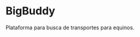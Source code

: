 # BigBuddy <i class="em em-horse" aria-role="presentation" aria-label="HORSE FACE"></i>
Plataforma para busca de transportes para equinos.
